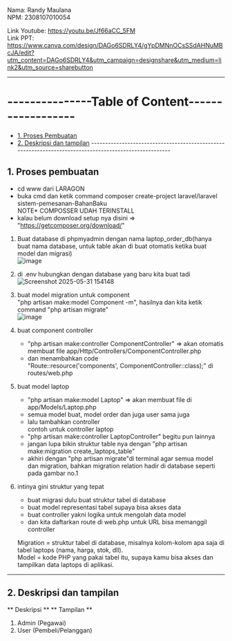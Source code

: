 Nama: Randy Maulana<br>
NPM: 2308107010054


Link Youtube: https://youtu.be/Jf66aCC_5FM <br>
Link PPT: https://www.canva.com/design/DAGo6SDRLY4/gYpDMNnOCsSSdAHNuMBcJA/edit?utm_content=DAGo6SDRLY4&utm_campaign=designshare&utm_medium=link2&utm_source=sharebutton

--------------------------------------------------------------------------------------------
# ---------------Table of Content------------------<br>
- [1. Proses Pembuatan](#1-proses-pembuatan)
- [2. Deskripsi dan tampilan](#2-deskripsi-dan-tampilan)
-------------------------------------------------------------------------------------------------------<br>

## 1. Proses pembuatan
- cd www dari LARAGON<br>
- buka cmd dan ketik command composer create-project laravel/laravel sistem-pemesanan-BahanBaku<br>
NOTE* COMPOSSER UDAH TERINSTALL<br>
- kalau belum download setup nya disini => "https://getcomposer.org/download/" <br>

1. Buat database di phpmyadmin dengan nama laptop_order_db(hanya buat nama database, untuk table akan di buat otomatis ketika buat model dan migrasi) <br>
   ![image](https://github.com/user-attachments/assets/7ee4498e-7313-45a3-b95a-ac9a58831159)
2. di .env hubungkan dengan database yang baru kita buat tadi<br>
   ![Screenshot 2025-05-31 154148](https://github.com/user-attachments/assets/aefc600d-7adc-4cfb-9b3f-a5668169568c)

3. buat model migration untuk component<br>
   "php artisan make:model Component -m", hasilnya dan kita ketik command "php artisan migrate"<br>
   ![image](https://github.com/user-attachments/assets/1abdf519-83a8-49ea-b3be-fef866759e75)

4. buat component controller<br>
   - "php artisan make:controller ComponentController" => akan otomatis membuat file app/Http/Controllers/ComponentController.php<br>
   - dan menambahkan code<br>
   "Route::resource('components', ComponentController::class);" di routes/web.php<br>
   
5. buat model laptop<br>
   - "php artisan make:model Laptop" => akan membuat file di app/Models/Laptop.php<br>
   - semua model buat, model order dan juga user sama juga<br>
   - lalu tambahkan controller<br>
   contoh untuk controller laptop<br>
   - "php artisan make:controller LaptopController" begitu pun lainnya<br>
   - jangan lupa bikin struktur table nya dengan "php artisan make:migration create_laptops_table"<br>
   - akhiri dengan "php artisan migrate"di terminal agar semua model dan migration, bahkan migration relation hadir di database seperti pada gambar no.1<br>

6. intinya gini struktur yang tepat<br>
   - buat migrasi dulu buat struktur tabel di database<br>
   - buat model representasi tabel supaya bisa akses data<br>
   - buat controller yakni logika untuk mengolah data model<br>
   - dan kita daftarkan route di web.php untuk URL bisa memanggil controller<br>

   Migration = struktur tabel di database, misalnya kolom-kolom apa saja di tabel laptops (nama, harga, stok, dll).<br>
   Model = kode PHP yang pakai tabel itu, supaya kamu bisa akses dan tampilkan data laptops di aplikasi.<br>


--------------------------------------------------------------------------------------------
## 2. Deskripsi dan tampilan


** Deskripsi **
** Tampilan **
 1. Admin (Pegawai)
 2. User (Pembeli/Pelanggan)






